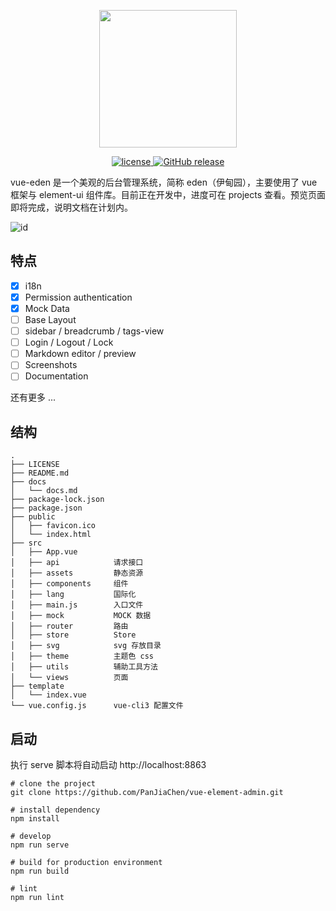<p align="center">
  <img width="220" src="https://i.loli.net/2018/05/21/5b02ebd9efd46.png">
</p>

<p align="center">
  <a href="https://github.com/Sakuyakun/vue-eden/blob/master/LICENSE">
    <img src="https://img.shields.io/github/license/Sakuyakun/vue-eden.svg?style=flat-square" alt="license">
  </a>
  <a href="https://travis-ci.org/Sakuyakun/vue-eden">
    <img src="https://img.shields.io/travis/Sakuyakun/vue-eden.svg?style=flat-square" alt="GitHub release">
  </a>
</p>

vue-eden 是一个美观的后台管理系统，简称 eden（伊甸园），主要使用了 vue 框架与 element-ui 组件库。目前正在开发中，进度可在 projects 查看。预览页面即将完成，说明文档在计划内。

![id](https://i.loli.net/2018/05/19/5aff9f7bdb36f.png)

## 特点

- [x] i18n
- [x] Permission authentication
- [x] Mock Data
- [ ] Base Layout
- [ ] sidebar / breadcrumb / tags-view
- [ ] Login / Logout / Lock
- [ ] Markdown editor / preview
- [ ] Screenshots
- [ ] Documentation

还有更多 ...

## 结构

```
.
├── LICENSE
├── README.md
├── docs
│   └── docs.md
├── package-lock.json
├── package.json
├── public
│   ├── favicon.ico
│   └── index.html
├── src
│   ├── App.vue         
│   ├── api            请求接口
│   ├── assets         静态资源
│   ├── components     组件
│   ├── lang           国际化
│   ├── main.js        入口文件
│   ├── mock           MOCK 数据
│   ├── router         路由
│   ├── store          Store
│   ├── svg            svg 存放目录
│   ├── theme          主题色 css
│   ├── utils          辅助工具方法
│   └── views          页面
├── template
│   └── index.vue
└── vue.config.js      vue-cli3 配置文件
```

## 启动

执行 serve 脚本将自动启动 http://localhost:8863

```
# clone the project
git clone https://github.com/PanJiaChen/vue-element-admin.git

# install dependency
npm install

# develop
npm run serve 

# build for production environment
npm run build

# lint
npm run lint
```
